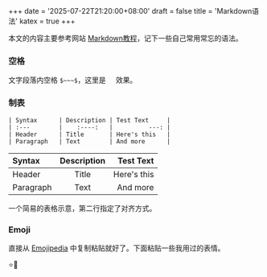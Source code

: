 +++
date = '2025-07-22T21:20:00+08:00'
draft = false
title = 'Markdown语法'
katex = true
+++

本文的内容主要参考网站 [Markdown教程](https://markdown.com.cn/)，记下一些自己常用常忘的语法。

### 空格

文字段落内空格 ```$~~~$```，这里是 $~~~$ 效果。

### 制表

```
| Syntax      | Description | Test Text     |
| :---        |    :----:   |          ---: |
| Header      | Title       | Here's this   |
| Paragraph   | Text        | And more      |
```

| Syntax      | Description | Test Text     |
| :---        |    :----:   |          ---: |
| Header      | Title       | Here's this   |
| Paragraph   | Text        | And more      |

一个简易的表格示意，第二行指定了对齐方式。

### Emoji

直接从 [Emojipedia](https://emojipedia.org/) 中复制粘贴就好了。下面粘贴一些我用过的表情。

⭐🥰